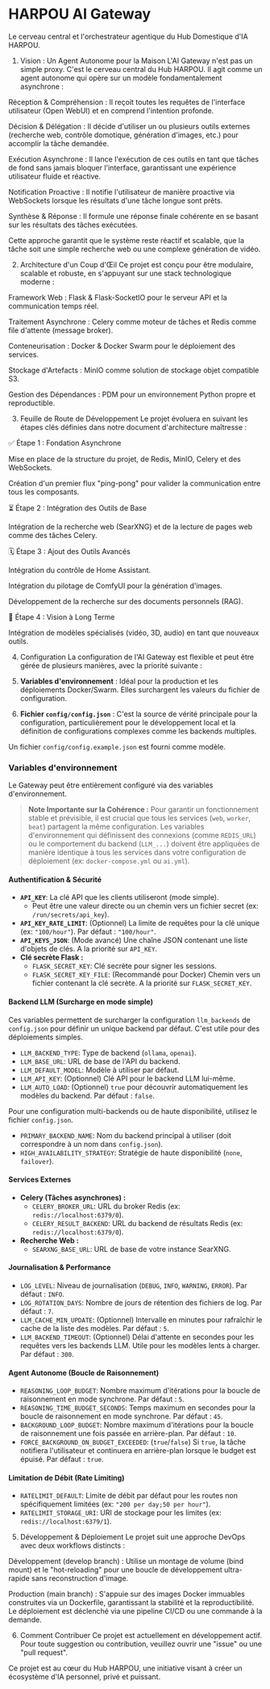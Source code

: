 # HARPOU AI Gateway
Le cerveau central et l'orchestrateur agentique du Hub Domestique d'IA HARPOU.

1. Vision : Un Agent Autonome pour la Maison
L'AI Gateway n'est pas un simple proxy. C'est le cerveau central du Hub HARPOU. Il agit comme un agent autonome qui opère sur un modèle fondamentalement asynchrone :

Réception & Compréhension : Il reçoit toutes les requêtes de l'interface utilisateur (Open WebUI) et en comprend l'intention profonde.

Décision & Délégation : Il décide d'utiliser un ou plusieurs outils externes (recherche web, contrôle domotique, génération d'images, etc.) pour accomplir la tâche demandée.

Exécution Asynchrone : Il lance l'exécution de ces outils en tant que tâches de fond sans jamais bloquer l'interface, garantissant une expérience utilisateur fluide et réactive.

Notification Proactive : Il notifie l'utilisateur de manière proactive via WebSockets lorsque les résultats d'une tâche longue sont prêts.

Synthèse & Réponse : Il formule une réponse finale cohérente en se basant sur les résultats des tâches exécutées.

Cette approche garantit que le système reste réactif et scalable, que la tâche soit une simple recherche web ou une complexe génération de vidéo.

2. Architecture d'un Coup d'Œil
Ce projet est conçu pour être modulaire, scalable et robuste, en s'appuyant sur une stack technologique moderne :

Framework Web : Flask & Flask-SocketIO pour le serveur API et la communication temps réel.

Traitement Asynchrone : Celery comme moteur de tâches et Redis comme file d'attente (message broker).

Conteneurisation : Docker & Docker Swarm pour le déploiement des services.

Stockage d'Artefacts : MinIO comme solution de stockage objet compatible S3.

Gestion des Dépendances : PDM pour un environnement Python propre et reproductible.

3. Feuille de Route de Développement
Le projet évoluera en suivant les étapes clés définies dans notre document d'architecture maîtresse :

✅ Étape 1 : Fondation Asynchrone

Mise en place de la structure du projet, de Redis, MinIO, Celery et des WebSockets.

Création d'un premier flux "ping-pong" pour valider la communication entre tous les composants.

⏳ Étape 2 : Intégration des Outils de Base

Intégration de la recherche web (SearXNG) et de la lecture de pages web comme des tâches Celery.

🗓️ Étape 3 : Ajout des Outils Avancés

Intégration du contrôle de Home Assistant.

Intégration du pilotage de ComfyUI pour la génération d'images.

Développement de la recherche sur des documents personnels (RAG).

🚀 Étape 4 : Vision à Long Terme

Intégration de modèles spécialisés (vidéo, 3D, audio) en tant que nouveaux outils.

4. Configuration
La configuration de l'AI Gateway est flexible et peut être gérée de plusieurs manières, avec la priorité suivante :

1.  **Variables d'environnement** : Idéal pour la production et les déploiements Docker/Swarm. Elles surchargent les valeurs du fichier de configuration.
2.  **Fichier `config/config.json`** : C'est la source de vérité principale pour la configuration, particulièrement pour le développement local et la définition de configurations complexes comme les backends multiples.

Un fichier `config/config.example.json` est fourni comme modèle.

### Variables d'environnement
Le Gateway peut être entièrement configuré via des variables d'environnement.

> **Note Importante sur la Cohérence :** Pour garantir un fonctionnement stable et prévisible, il est crucial que tous les services (`web`, `worker`, `beat`) partagent la même configuration. Les variables d'environnement qui définissent des connexions (comme `REDIS_URL`) ou le comportement du backend (`LLM_...`) doivent être appliquées de manière identique à tous les services dans votre configuration de déploiement (ex: `docker-compose.yml` ou `ai.yml`).


#### Authentification & Sécurité

-   **`API_KEY`**: La clé API que les clients utiliseront (mode simple).
    -   Peut être une valeur directe ou un chemin vers un fichier secret (ex: `/run/secrets/api_key`).
-   **`API_KEY_RATE_LIMIT`**: (Optionnel) La limite de requêtes pour la clé unique (ex: `"100/hour"`). Par défaut : `"100/hour"`.
-   **`API_KEYS_JSON`**: (Mode avancé) Une chaîne JSON contenant une liste d'objets de clés. A la priorité sur `API_KEY`.
-   **Clé secrète Flask :**
    -   `FLASK_SECRET_KEY`: Clé secrète pour signer les sessions.
    -   `FLASK_SECRET_KEY_FILE`: (Recommandé pour Docker) Chemin vers un fichier contenant la clé secrète. A la priorité sur `FLASK_SECRET_KEY`.

#### Backend LLM (Surcharge en mode simple)

Ces variables permettent de surcharger la configuration `llm_backends` de `config.json` pour définir un unique backend par défaut. C'est utile pour des déploiements simples.

-   `LLM_BACKEND_TYPE`: Type de backend (`ollama`, `openai`).
-   `LLM_BASE_URL`: URL de base de l'API du backend.
-   `LLM_DEFAULT_MODEL`: Modèle à utiliser par défaut.
-   `LLM_API_KEY`: (Optionnel) Clé API pour le backend LLM lui-même.
-   `LLM_AUTO_LOAD`: (Optionnel) `true` pour découvrir automatiquement les modèles du backend. Par défaut : `false`.

Pour une configuration multi-backends ou de haute disponibilité, utilisez le fichier `config.json`.
-   `PRIMARY_BACKEND_NAME`: Nom du backend principal à utiliser (doit correspondre à un nom dans `config.json`).
-   `HIGH_AVAILABILITY_STRATEGY`: Stratégie de haute disponibilité (`none`, `failover`).

#### Services Externes

-   **Celery (Tâches asynchrones) :**
    -   `CELERY_BROKER_URL`: URL du broker Redis (ex: `redis://localhost:6379/0`).
    -   `CELERY_RESULT_BACKEND`: URL du backend de résultats Redis (ex: `redis://localhost:6379/0`).
-   **Recherche Web :**
    -   `SEARXNG_BASE_URL`: URL de base de votre instance SearXNG.

#### Journalisation & Performance

-   `LOG_LEVEL`: Niveau de journalisation (`DEBUG`, `INFO`, `WARNING`, `ERROR`). Par défaut : `INFO`.
-   `LOG_ROTATION_DAYS`: Nombre de jours de rétention des fichiers de log. Par défaut : `7`.
-   `LLM_CACHE_MIN_UPDATE`: (Optionnel) Intervalle en minutes pour rafraîchir le cache de la liste des modèles. Par défaut : `5`.
-   `LLM_BACKEND_TIMEOUT`: (Optionnel) Délai d'attente en secondes pour les requêtes vers les backends LLM. Utile pour les modèles lents à charger. Par défaut : `300`.

#### Agent Autonome (Boucle de Raisonnement)

-   `REASONING_LOOP_BUDGET`: Nombre maximum d'itérations pour la boucle de raisonnement en mode synchrone. Par défaut : `5`.
-   `REASONING_TIME_BUDGET_SECONDS`: Temps maximum en secondes pour la boucle de raisonnement en mode synchrone. Par défaut : `45`.
-   `BACKGROUND_LOOP_BUDGET`: Nombre maximum d'itérations pour la boucle de raisonnement une fois passée en arrière-plan. Par défaut : `10`.
-   `FORCE_BACKGROUND_ON_BUDGET_EXCEEDED`: (`true`/`false`) Si `true`, la tâche notifiera l'utilisateur et continuera en arrière-plan lorsque le budget est épuisé. Par défaut : `true`.

#### Limitation de Débit (Rate Limiting)

-   `RATELIMIT_DEFAULT`: Limite de débit par défaut pour les routes non spécifiquement limitées (ex: `"200 per day;50 per hour"`).
-   `RATELIMIT_STORAGE_URI`: URI de stockage pour les limites (ex: `redis://localhost:6379/1`).

5. Développement & Déploiement
Le projet suit une approche DevOps avec deux workflows distincts :

Développement (develop branch) : Utilise un montage de volume (bind mount) et le "hot-reloading" pour une boucle de développement ultra-rapide sans reconstruction d'image.

Production (main branch) : S'appuie sur des images Docker immuables construites via un Dockerfile, garantissant la stabilité et la reproductibilité. Le déploiement est déclenché via une pipeline CI/CD ou une commande à la demande.

6. Comment Contribuer
Ce projet est actuellement en développement actif. Pour toute suggestion ou contribution, veuillez ouvrir une "issue" ou une "pull request".

Ce projet est au cœur du Hub HARPOU, une initiative visant à créer un écosystème d'IA personnel, privé et puissant.
